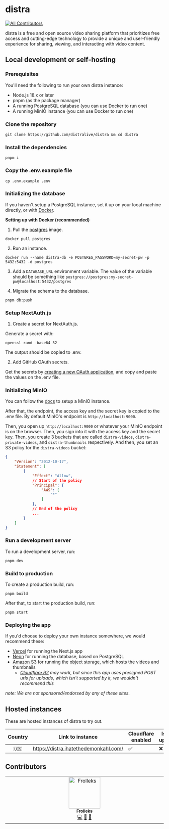 # distra

<!-- ALL-CONTRIBUTORS-BADGE:START - Do not remove or modify this section -->

[![All Contributors](https://img.shields.io/badge/all_contributors-1-orange.svg?style=flat-square)](#contributors-)

<!-- ALL-CONTRIBUTORS-BADGE:END -->

distra is a free and open source video sharing platform that prioritizes free access and cutting-edge technology to provide a unique and user-friendly experience for sharing, viewing, and interacting with video content.

## Local development or self-hosting

### Prerequisites

You'll need the following to run your own distra instance:

- Node.js 18.x or later
- pnpm (as the package manager)
- A running PostgreSQL database (you can use Docker to run one)
- A running MinIO instance (you can use Docker to run one)

### Clone the repository

```
git clone https://github.com/distralive/distra && cd distra
```

### Install the dependencies

```
pnpm i
```

### Copy the .env.example file

```
cp .env.example .env
```

### Initializing the database

If you haven't setup a PostgreSQL instance, set it up on your local machine directly, or with [Docker](https://www.docker.com/).

**Setting up with Docker (recommended)**

1. Pull the [postgres](https://hub.docker.com/_/postgres) image.

```
docker pull postgres
```

2. Run an instance.

```
docker run --name distra-db -e POSTGRES_PASSWORD=my-secret-pw -p 5432:5432 -d postgres
```

3. Add a `DATABASE_URL` environment variable.
   The value of the variable should be something like `postgres://postgres:my-secret-pw@localhost:5432/postgres`

4. Migrate the schema to the database.

```
pnpm db:push
```

### Setup NextAuth.js

1. Create a secret for NextAuth.js.

Generate a secret with:

```
openssl rand -base64 32
```

The output should be copied to .env.

2. Add GitHub OAuth secrets.

Get the secrets by [creating a new OAuth application](https://github.com/settings/applications/new), and copy and paste the values on the .env file.

### Initializing MinIO

You can follow the [docs](https://min.io/docs/minio/container/index.html) to setup a MinIO instance.

After that, the endpoint, the access key and the secret key is copied to the .env file.
By default MinIO's endpoint is `http://localhost:9000`.

Then, you open up `http://localhost:9000` or whatever your MinIO endpoint is on the browser.
Then, you sign into it with the access key and the secret key.
Then, you create 3 buckets that are called `distra-videos`, `distra-private-videos`, and `distra-thumbnails` respectively.
And then, you set an S3 policy for the `distra-videos` bucket:

```json
{
    "Version": "2012-10-17",
    "Statement": [
        {
            "Effect": "Allow",
            // Start of the policy
            "Principal": {
                "AWS": [
                    "*"
                ]
            },
            // End of the policy
            ...
        }
    ]
}
```

### Run a development server

To run a development server, run:

```
pnpm dev
```

### Build to production

To create a production build, run:

```
pnpm build
```

After that, to start the production build, run:

```
pnpm start
```

### Deploying the app

If you'd choose to deploy your own instance somewhere, we would recommend these:

- [Vercel](https://vercel.com) for running the Next.js app
- [Neon](https://neon.tech) for running the database, based on PostgreSQL
- [Amazon S3](https://aws.amazon.com/s3/) for running the object storage, which hosts the videos and thumbnails
  - _[Cloudflare R2](https://www.cloudflare.com/products/r2/) may work, but since this app uses presigned POST urls for uploads, which isn't supported by it, we wouldn't recommend this_

_note: We are not sponsored/endorsed by any of these sites._

## Hosted instances

These are hosted instances of distra to try out.

| Country | Link to instance                      | Cloudflare enabled | Is up? |
| :-----: | ------------------------------------- | ------------------ | ------ |
|   🇺🇸    | https://distra.ihatethedemonkahl.com/ | ✅                 | ❌     |

## Contributors

<!-- ALL-CONTRIBUTORS-LIST:START - Do not remove or modify this section -->
<!-- prettier-ignore-start -->
<!-- markdownlint-disable -->
<table>
  <tbody>
    <tr>
      <td align="center" valign="top" width="14.28%"><a href="https://github.com/frolleks"><img src="https://avatars.githubusercontent.com/u/83149723?v=4?s=100" width="100px;" alt="Frolleks"/><br /><sub><b>Frolleks</b></sub></a><br /><a href="https://github.com/distralive/distra/commits?author=frolleks" title="Code">💻</a> <a href="#maintenance-frolleks" title="Maintenance">🚧</a> <a href="#ideas-frolleks" title="Ideas, Planning, & Feedback">🤔</a></td>
    </tr>
  </tbody>
</table>

<!-- markdownlint-restore -->
<!-- prettier-ignore-end -->

<!-- ALL-CONTRIBUTORS-LIST:END -->
<!-- prettier-ignore-start -->
<!-- markdownlint-disable -->

<!-- markdownlint-restore -->
<!-- prettier-ignore-end -->

<!-- ALL-CONTRIBUTORS-LIST:END -->
